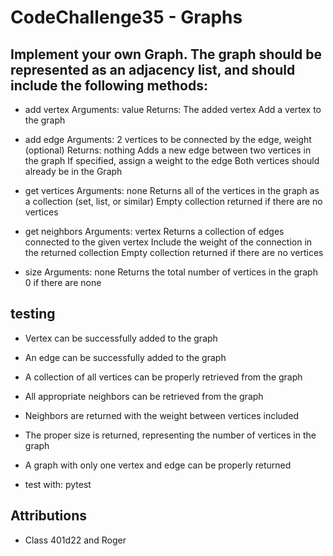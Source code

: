 # CodeChallenge35 - Graphs
## Implement your own Graph. The graph should be represented as an adjacency list, and should include the following methods:

- add vertex
Arguments: value
Returns: The added vertex
Add a vertex to the graph

- add edge
Arguments: 2 vertices to be connected by the edge, weight (optional)
Returns: nothing
Adds a new edge between two vertices in the graph
If specified, assign a weight to the edge
Both vertices should already be in the Graph

- get vertices
Arguments: none
Returns all of the vertices in the graph as a collection (set, list, or similar)
Empty collection returned if there are no vertices

- get neighbors
Arguments: vertex
Returns a collection of edges connected to the given vertex
Include the weight of the connection in the returned collection
Empty collection returned if there are no vertices

- size
Arguments: none
Returns the total number of vertices in the graph
0 if there are none


## testing
- Vertex can be successfully added to the graph
- An edge can be successfully added to the graph
- A collection of all vertices can be properly retrieved from the graph
- All appropriate neighbors can be retrieved from the graph
- Neighbors are returned with the weight between vertices included
- The proper size is returned, representing the number of vertices in the graph
- A graph with only one vertex and edge can be properly returned

- test with: pytest 

## Attributions
- Class 401d22 and Roger
